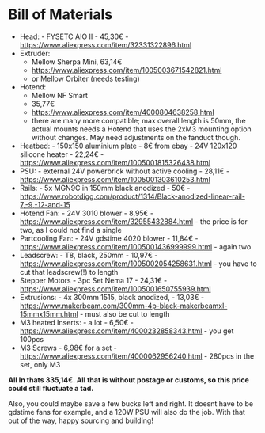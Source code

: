 # Bill of Materials

  -   Head: 
    - FYSETC AIO II
    - 45,30€
    - https://www.aliexpress.com/item/32331322896.html
  - Extruder: 
    - Mellow Sherpa Mini, 63,14€
    - https://www.aliexpress.com/item/1005003671542821.html
    - or Mellow Orbiter (needs testing)
  - Hotend:
    - Mellow NF Smart
    - 35,77€
    - https://www.aliexpress.com/item/4000804638258.html
    - there are many more compatible; max overall length is 50mm,
      the actual mounts needs a Hotend that uses the 2xM3 mounting
      option without changes. May need adjustments on the
      fanduct though.
  -   Heatbed:
    - 150x150 aluminium plate
    - 8€ from ebay
    - 24V 120x120 silicone heater
    - 22,24€ 
    - https://www.aliexpress.com/item/1005001815326438.html
  -   PSU:
    - external 24V powerbrick without active cooling
    - 28,11€
    - https://www.aliexpress.com/item/1005001303610253.html
  -   Rails:
    - 5x MGN9C in 150mm black anodized
    - 50€
    - https://www.robotdigg.com/product/1314/Black-anodized-linear-rail-7,-9,-12-and-15
  -   Hotend Fan: 
    - 24V 3010 blower
    - 8,95€
    - https://www.aliexpress.com/item/32955432884.html
    - the price is for two, as I could not find a single
  -   Partcooling Fan:
    - 24V gdstime 4020 blower
    - 11,84€
    - https://www.aliexpress.com/item/1005001436999999.html
    - again two
  -   Leadscrew:
    - T8, black, 250mm
    - 10,97€
    - https://www.aliexpress.com/item/1005002054258631.html
    -  you have to cut that leadscrew(!) to length
  -   Stepper Motors
    - 3pc Set Nema 17
    - 24,31€
    - https://www.aliexpress.com/item/1005001650755939.html
  -   Extrusions:
    - 4x 300mm 1515, black anodized,
    - 13,03€
    - https://www.makerbeam.com/300mm-4p-black-makerbeamxl-15mmx15mm.html
    - must also be cut to length
  -   M3 heated Inserts:
    - a lot
    - 6,50€
    - https://www.aliexpress.com/item/4000232858343.html
    - you get 100pcs
  -   M3 Screws
    - 6,98€ for a set
    - https://www.aliexpress.com/item/4000062956240.html
    - 280pcs in the set, only M3

**All In thats 335,14€. All that is without postage or customs, so this price
could still fluctuate a tad.**

Also, you could maybe save a few bucks left and right. It doesnt have to be
gdstime fans for example, and a 120W PSU will also do the job.  With that out
of the way, happy sourcing and building!
